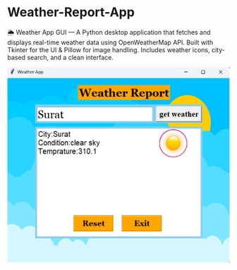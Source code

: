 # Weather-Report-App
🌦️ Weather App GUI — A Python desktop application that fetches and displays real-time weather data using OpenWeatherMap API. Built with Tkinter for the UI &amp; Pillow for image handling. Includes weather icons, city-based search, and a clean interface.

![image alt](https://github.com/rajatbansod/Weather-Report-App/blob/main/Screenshot%202025-04-18%20122718.png)

